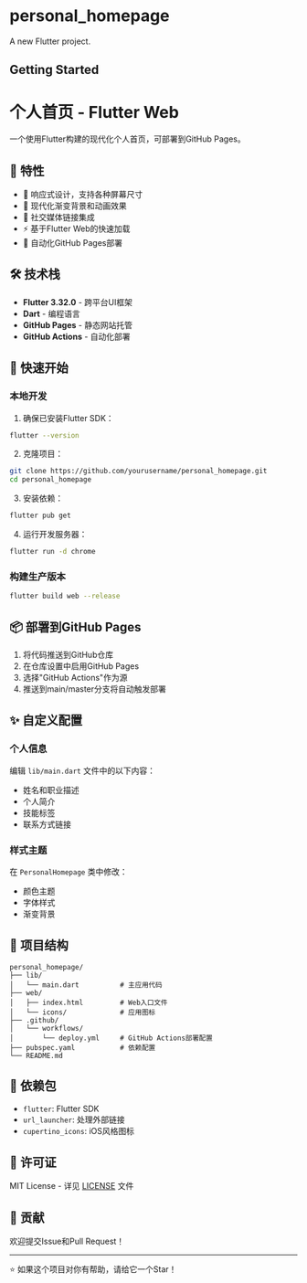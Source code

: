 # personal_homepage

A new Flutter project.

## Getting Started

# 个人首页 - Flutter Web

一个使用Flutter构建的现代化个人首页，可部署到GitHub Pages。

## 🌟 特性

- 📱 响应式设计，支持各种屏幕尺寸
- 🎨 现代化渐变背景和动画效果
- 🔗 社交媒体链接集成
- ⚡ 基于Flutter Web的快速加载
- 🚀 自动化GitHub Pages部署

## 🛠️ 技术栈

- **Flutter 3.32.0** - 跨平台UI框架
- **Dart** - 编程语言
- **GitHub Pages** - 静态网站托管
- **GitHub Actions** - 自动化部署

## 🚀 快速开始

### 本地开发

1. 确保已安装Flutter SDK：
```bash
flutter --version
```

2. 克隆项目：
```bash
git clone https://github.com/yourusername/personal_homepage.git
cd personal_homepage
```

3. 安装依赖：
```bash
flutter pub get
```

4. 运行开发服务器：
```bash
flutter run -d chrome
```

### 构建生产版本

```bash
flutter build web --release
```

## 📦 部署到GitHub Pages

1. 将代码推送到GitHub仓库
2. 在仓库设置中启用GitHub Pages
3. 选择"GitHub Actions"作为源
4. 推送到main/master分支将自动触发部署

## ✨ 自定义配置

### 个人信息
编辑 `lib/main.dart` 文件中的以下内容：

- 姓名和职业描述
- 个人简介
- 技能标签
- 联系方式链接

### 样式主题
在 `PersonalHomepage` 类中修改：

- 颜色主题
- 字体样式
- 渐变背景

## 📁 项目结构

```
personal_homepage/
├── lib/
│   └── main.dart          # 主应用代码
├── web/
│   ├── index.html         # Web入口文件
│   └── icons/             # 应用图标
├── .github/
│   └── workflows/
│       └── deploy.yml     # GitHub Actions部署配置
├── pubspec.yaml           # 依赖配置
└── README.md
```

## 🔧 依赖包

- `flutter`: Flutter SDK
- `url_launcher`: 处理外部链接
- `cupertino_icons`: iOS风格图标

## 📝 许可证

MIT License - 详见 [LICENSE](LICENSE) 文件

## 🤝 贡献

欢迎提交Issue和Pull Request！

---

⭐ 如果这个项目对你有帮助，请给它一个Star！
